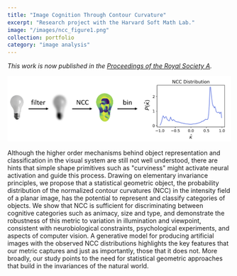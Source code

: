 ```yaml
---
title: "Image Cognition Through Contour Curvature"
excerpt: "Research project with the Harvard Soft Math Lab."
image: "/images/ncc_figure1.png"
collection: portfolio
category: "image analysis"
---
```


*This work is now published in the [Proceedings of the Royal Society A](https://royalsocietypublishing.org/doi/full/10.1098/rspa.2022.0662).*

![](/images/NCC_figures.png)

Although the higher order mechanisms behind object representation and classification in the visual system are still not well understood, there are hints that simple shape primitives such as "curviness" might activate neural activation and guide this process. Drawing on elementary invariance principles, we propose that a statistical geometric object, the probability distribution of the normalized contour curvatures (NCC) in the intensity field of a planar image, has the potential to represent and classify categories of objects.  We show that NCC is sufficient for discriminating between cognitive categories such as animacy, size and type, and demonstrate the robustness of this metric to variation in illumination and viewpoint, consistent with neurobiological constraints, psychological experiments, and aspects of computer vision. A generative model for producing artificial images with the observed NCC distributions highlights the key features that our metric captures and just as importantly, those that it does not. More broadly, our study points to the need for statistical geometric approaches that build in the invariances of the natural world.
